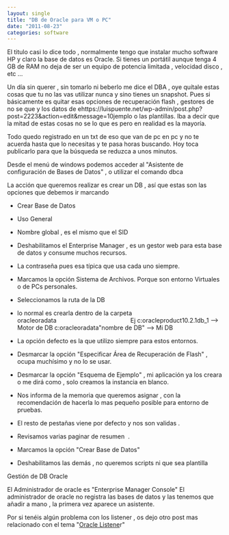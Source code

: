 ```yaml
---
layout: single
title: "DB de Oracle para VM o PC"
date: "2011-08-23"
categories: software
---
```


El titulo casi lo dice todo , normalmente tengo que instalar mucho software HP y claro la base de datos es Oracle. Si tienes un portátil aunque tenga 4 GB de RAM no deja de ser un equipo de potencia limitada , velocidad disco , etc ...

Un día sin querer , sin tomarlo ni beberlo me dice el DBA , oye quítale estas cosas que tu no las vas utilizar nunca y sino tienes un snapshot. Pues si básicamente es quitar esas opciones de recuperación flash , gestores de no se que y los datos de ehttps://luispuente.net/wp-admin/post.php?post=2223&action=edit&message=10jemplo o las plantillas. Iba a decir que la mitad de estas cosas no se lo que es pero en realidad es la mayoría.

Todo quedo registrado en un txt de eso que van de pc en pc y no te acuerda hasta que lo necesitas y te pasa horas buscando. Hoy toca publicarlo para que la búsqueda se reduzca a unos minutos.

Desde el menú de windows podemos acceder al "Asistente de configuración de Bases de Datos" , o utilizar el comando dbca

La acción que queremos realizar es crear un DB , así que estas son las opciones que debemos ir marcando

- Crear Base de Datos
- Uso General
- Nombre global , es el mismo que el SID
- Deshabilitamos el Enterprise Manager , es un gestor web para esta base de datos y consume muchos recursos.
- La contraseña pues esa típica que usa cada uno siempre.
- Marcamos la opción Sistema de Archivos. Porque son entorno Virtuales o de PCs personales.
- Seleccionamos la ruta de la DB

- lo normal es crearla dentro de la carpeta oracleoradata                                            Ej c:oracleproduct10.2.1db\_1 --> Motor de DB c:oracleoradata"nombre de DB" --> Mi DB
- La opción defecto es la que utilizo siempre para estos entornos.
- Desmarcar la opción "Especificar Área de Recuperación de Flash" , ocupa muchísimo y no lo se usar.
- Desmarcar la opción "Esquema de Ejemplo" , mi aplicación ya los creara o me dirá como , solo creamos la instancia en blanco.
- Nos informa de la memoria que queremos asignar , con la recomendación de hacerla lo mas pequeño posible para entorno de pruebas.
- El resto de pestañas viene por defecto y nos son validas .
- Revisamos varias paginar de resumen  .
- Marcamos la opción "Crear Base de Datos"
- Deshabilitamos las demás , no queremos scripts ni que sea plantilla

Gestión de DB Oracle

El Administrador de oracle es "Enterprise Manager Console" El administrador de oracle no registra las bases de datos y las tenemos que añadir a mano , la primera vez aparece un asistente.

Por si tenéis algún problema con los listener , os dejo otro post mas relacionado con el tema "[Oracle Listene](https://luispuente.net/2009/05/oracle-listener/ "Oracle Listener")r"
